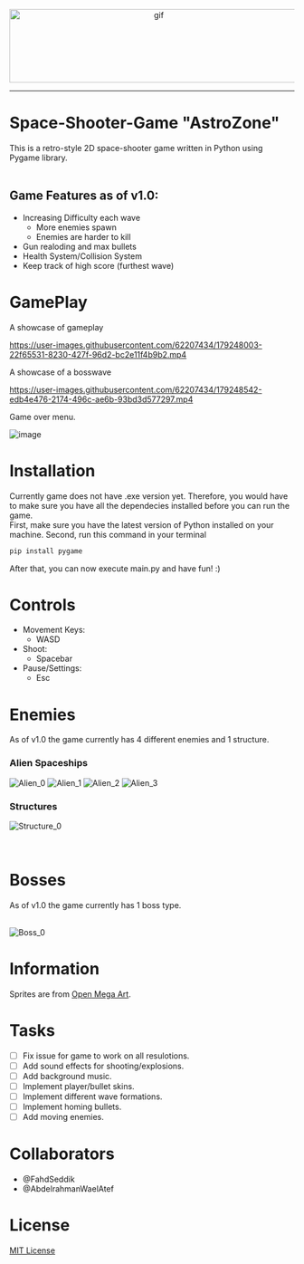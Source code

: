 <p align="center">

  <img src="https://user-images.githubusercontent.com/62207434/179252276-aff8c04c-59e3-442c-8921-f01d69ebb370.png" alt="gif" width="512" height="130"/>

</p>

<hr>

# Space-Shooter-Game "AstroZone"

This is a retro-style 2D space-shooter game written in Python using Pygame library.  
<br>
## Game Features as of v1.0:
  * Increasing Difficulty each wave
    - More enemies spawn
    - Enemies are harder to kill
  * Gun realoding and max bullets
  * Health System/Collision System
  * Keep track of high score (furthest wave)
  
# GamePlay

A showcase of gameplay

https://user-images.githubusercontent.com/62207434/179248003-22f65531-8230-427f-96d2-bc2e11f4b9b2.mp4  

A showcase of a bosswave
<br>

https://user-images.githubusercontent.com/62207434/179248542-edb4e476-2174-496c-ae6b-93bd3d577297.mp4


Game over menu.
<br>

![image](https://user-images.githubusercontent.com/62207434/179250185-7c7cac6c-6d0f-4275-bf68-6e0ca9dbdffc.png)

# Installation

Currently game does not have .exe version yet. Therefore, you would have to make sure you have all the dependecies installed before you can run the game. <br>
First, make sure you have the latest version of Python installed on your machine. Second, run this command in your terminal
```bash
pip install pygame
```
After that, you can now execute main.py and have fun! :) <br>
# Controls

* Movement Keys:
  - WASD
* Shoot:
  - Spacebar
* Pause/Settings:
  - Esc

# Enemies 
As of v1.0 the game currently has 4 different enemies and 1 structure.  
### Alien Spaceships  
![Alien_0](https://user-images.githubusercontent.com/62207434/179246013-89c80955-10f6-4ee6-975a-2bd333f1ceb7.png)
![Alien_1](https://user-images.githubusercontent.com/62207434/179246018-bd6a43cf-50fa-4c0c-a909-350a47f17bb8.png)
![Alien_2](https://user-images.githubusercontent.com/62207434/179246024-e48595f2-82ae-43c0-8db3-ff6c85c5441d.png)
![Alien_3](https://user-images.githubusercontent.com/62207434/179246030-a7e168ff-1a1d-40d3-a4fd-051578e21f49.png)
<br>
### Structures  
![Structure_0](https://user-images.githubusercontent.com/62207434/179248110-0a88c836-e07a-498e-a0ce-f7dcf31cfa09.png)

<br>

# Bosses  
As of v1.0 the game currently has 1 boss type.  <br>
<br>

![Boss_0](https://user-images.githubusercontent.com/62207434/179248502-8151ad56-b5cb-4678-9af5-5cc9ea01d9ba.png)

# Information
Sprites are from [Open Mega Art](https://opengameart.org).

# Tasks 
- [ ] Fix issue for game to work on all resulotions.
- [ ] Add sound effects for shooting/explosions.
- [ ] Add background music.
- [ ] Implement player/bullet skins.
- [ ] Implement different wave formations.
- [ ] Implement homing bullets.
- [ ] Add moving enemies. 

# Collaborators 
- @FahdSeddik  
- @AbdelrahmanWaelAtef

# License
[MIT License](https://github.com/FahdSeddik/Space-Shooter-Game/blob/main/LICENSE)
